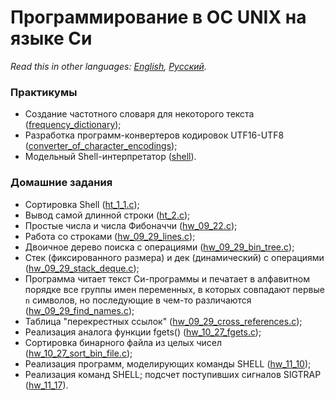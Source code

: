 # Программирование в ОС UNIX на языке Си

*Read this in other languages: [English](README.md), [Русский](README.ru.md).*

### Практикумы
- Создание частотного словаря для некоторого текста ([frequency_dictionary](.//projects/frequency_dictionary));
- Разработка программ-конвертеров кодировок UTF16-UTF8 ([converter_of_character_encodings](.//projects/converter_of_character_encodings));
- Модельный Shell-интерпретатор ([shell](.//projects/shell)).

### Домашние задания
- Сортировка Shell ([ht_1_1.c](./hw_09_08/ht_1_1.c));
- Вывод самой длинной строки ([ht_2.c](./hw_09_15/ht_2.c));
- Простые числа и числа Фибоначчи ([hw_09_22.c](./hw_09_22/hw_09_22.c));
- Работа со строками ([hw_09_29_lines.c](./hw_09_29/hw_09_29_lines.c));
- Двоичное дерево поиска с операциями ([hw_09_29_bin_tree.c](./hw_09_29/hw_09_29_bin_tree.c));
- Стек (фиксированного размера) и дек (динамический) с операциями ([hw_09_29_stack_deque.c](./hw_09_29/hw_09_29_stack_deque.c));
- Программа читает текст Си-программы и печатает в алфавитном порядке все группы имен переменных, в которых совпадают первые `n` символов, но последующие в чем-то различаются ([hw_09_29_find_names.c](./hw_09_29/hw_09_29_find_names.c));
- Таблица "перекрестных ссылок" ([hw_09_29_cross_references.c](./hw_09_29/hw_09_29_cross_references.c));
- Реализация аналога функции fgets() ([hw_10_27_fgets.c](./hw_10_27/hw_10_27_fgets.c));
- Сортировка бинарного файла из целых чисел ([hw_10_27_sort_bin_file.c](./hw_10_27/hw_10_27_sort_bin_file.c));
- Реализация программ, моделирующих команды SHELL ([hw_11_10](./hw_11_10));
- Реализация команд SHELL; подсчет поступивших сигналов SIGTRAP ([hw_11_17](./hw_11_17)).
